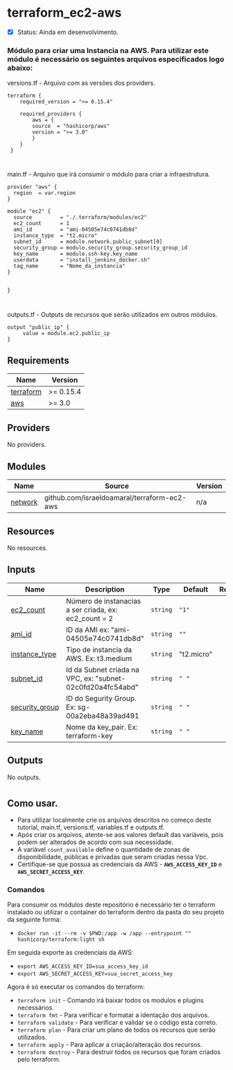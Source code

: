# terraform_ec2-aws
- [x] Status:  Ainda em desenvolvimento.
###
### Módulo para criar uma Instancia na AWS. Para utilizar este módulo é necessário os seguintes arquivos especificados logo abaixo:

   <summary>versions.tf - Arquivo com as versões dos providers.</summary>

```hcl
terraform {
    required_version = ">= 0.15.4"

    required_providers {
        aws = {
        source  = "hashicorp/aws"
        version = ">= 3.0"
        }
    }
 }
```
#
<summary>main.tf - Arquivo que irá consumir o módulo para criar a infraestrutura.</summary>

```hcl
provider "aws" {
  region  = var.region
}

module "ec2" {
  source         = "./.terraform/modules/ec2"
  ec2_count      = 1
  ami_id         = "ami-04505e74c0741db8d"
  instance_type  = "t2.micro"
  subnet_id      = module.network.public_subnet[0]
  security_group = module.security_group.security_group_id
  key_name       = module.ssh-key.key_name
  userdata       = "install_jenkins_docker.sh"
  tag_name       = "Nome_da_instancia"
}


}
```

#
<summary>outputs.tf - Outputs de recursos que serão utilizados em outros módulos.</summary>

```hcl
output "public_ip" {
     value = module.ec2.public_ip
}

```

## Requirements

| Name | Version |
|------|---------|
| <a name="requirement_terraform"></a> [terraform](#requirement\_terraform) | >= 0.15.4 |
| <a name="requirement_aws"></a> [aws](#requirement\_aws) | >= 3.0 |

## Providers

No providers.

## Modules

| Name | Source | Version |
|------|--------|---------|
| <a name="module_network"></a> [network](#module\_network) | github.com/israeldoamaral/terraform-ec2-aws | n/a |

## Resources

No resources.

## Inputs

| Name | Description | Type | Default | Required |
|------|-------------|------|---------|:--------:|
| <a name="input_ec2_count"></a> [ec2_count](#input\_ec2_count) | Número de instanacias a ser criada, ex: ec2_count = 2 | `string` | `"1"` | yes |
| <a name="input_ami_id"></a> [ami_id](#input\_ami_id) | ID da AMI ex: "ami-04505e74c0741db8d" | `string` | `""` | yes |
| <a name="input_instance_type"></a> [instance_type](#input\_instance_type) | Tipo de instancia da AWS. Ex: t3.medium | `string` | "t2.micro" | yes |
| <a name="input_subnet_id"></a> [subnet_id](#input\_subnet_id) | Id da Subnet criada na VPC, ex: "subnet-02c0fd20a4fc54abd" | `string` | `" "` | yes |
| <a name="input_security_group"></a> [security_group](#input\_security_group) | ID do Segurity Group. Ex: sg-00a2eba48a39ad491  | `string` | `" "` | no |
| <a name="input_key_name"></a> [key_name](#input\_key_name) | Nome da key_pair. Ex: terraform-key  | `string` | `" "` | no |

## Outputs

No outputs.
#
## Como usar.
  - Para utilizar localmente crie os arquivos descritos no começo deste tutorial, main.tf, versions.tf, variables.tf e outputs.tf.
  - Após criar os arquivos, atente-se aos valores default das variáveis, pois podem ser alterados de acordo com sua necessidade. 
  - A variável `count_available` define o quantidade de zonas de disponibilidade, públicas e privadas que seram criadas nessa Vpc.
  - Certifique-se que possua as credenciais da AWS - **`AWS_ACCESS_KEY_ID`** e **`AWS_SECRET_ACCESS_KEY`**.

### Comandos
Para consumir os módulos deste repositório é necessário ter o terraform instalado ou utilizar o container do terraform dentro da pasta do seu projeto da seguinte forma:

* `docker run -it --rm -v $PWD:/app -w /app --entrypoint "" hashicorp/terraform:light sh` 
    
Em seguida exporte as credenciais da AWS:

* `export AWS_ACCESS_KEY_ID=sua_access_key_id`
* `export AWS_SECRET_ACCESS_KEY=sua_secret_access_key`
    
Agora é só executar os comandos do terraform:

* `terraform init` - Comando irá baixar todos os modulos e plugins necessários.
* `terraform fmt` - Para verificar e formatar a identação dos arquivos.
* `terraform validate` - Para verificar e validar se o código esta correto.
* `terraform plan` - Para criar um plano de todos os recursos que serão utilizados.
* `terraform apply` - Para aplicar a criação/alteração dos recursos. 
* `terraform destroy` - Para destruir todos os recursos que foram criados pelo terraform. 
